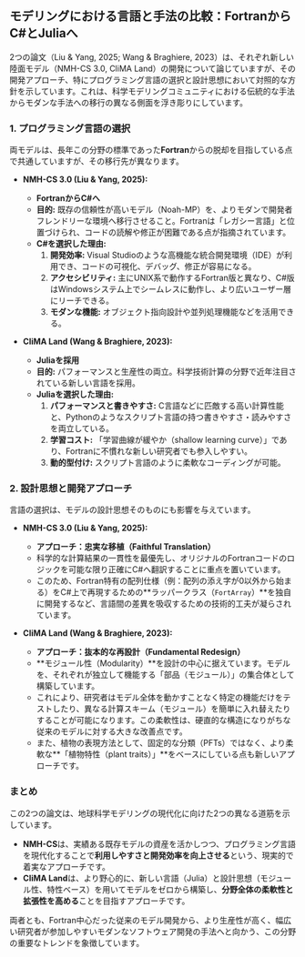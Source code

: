 
## モデリングにおける言語と手法の比較：FortranからC#とJuliaへ

2つの論文（Liu & Yang, 2025; Wang & Braghiere, 2023）は、それぞれ新しい陸面モデル（NMH-CS 3.0, CliMA Land）の開発について論じていますが、その開発アプローチ、特にプログラミング言語の選択と設計思想において対照的な方針を示しています。これは、科学モデリングコミュニティにおける伝統的な手法からモダンな手法への移行の異なる側面を浮き彫りにしています。

### 1. プログラミング言語の選択

両モデルは、長年この分野の標準であった**Fortran**からの脱却を目指している点で共通していますが、その移行先が異なります。

- **NMH-CS 3.0 (Liu & Yang, 2025):**
    - **FortranからC#へ**
    - **目的:** 既存の信頼性が高いモデル（Noah-MP）を、よりモダンで開発者フレンドリーな環境へ移行させること。Fortranは「レガシー言語」と位置づけられ、コードの読解や修正が困難である点が指摘されています。
    - **C#を選択した理由:**
        1.  **開発効率:** Visual Studioのような高機能な統合開発環境（IDE）が利用でき、コードの可視化、デバッグ、修正が容易になる。
        2.  **アクセシビリティ:** 主にUNIX系で動作するFortran版と異なり、C#版はWindowsシステム上でシームレスに動作し、より広いユーザー層にリーチできる。
        3.  **モダンな機能:** オブジェクト指向設計や並列処理機能などを活用できる。

- **CliMA Land (Wang & Braghiere, 2023):**
    - **Juliaを採用**
    - **目的:** パフォーマンスと生産性の両立。科学技術計算の分野で近年注目されている新しい言語を採用。
    - **Juliaを選択した理由:**
        1.  **パフォーマンスと書きやすさ:** C言語などに匹敵する高い計算性能と、Pythonのようなスクリプト言語の持つ書きやすさ・読みやすさを両立している。
        2.  **学習コスト:** 「学習曲線が緩やか（shallow learning curve）」であり、Fortranに不慣れな新しい研究者でも参入しやすい。
        3.  **動的型付け:** スクリプト言語のように柔軟なコーディングが可能。

### 2. 設計思想と開発アプローチ

言語の選択は、モデルの設計思想そのものにも影響を与えています。

- **NMH-CS 3.0 (Liu & Yang, 2025):**
    - **アプローチ：忠実な移植（Faithful Translation）**
    - 科学的な計算結果の一貫性を最優先し、オリジナルのFortranコードのロジックを可能な限り正確にC#へ翻訳することに重点を置いています。
    - このため、Fortran特有の配列仕様（例：配列の添え字が0以外から始まる）をC#上で再現するための**ラッパークラス（`FortArray`）**を独自に開発するなど、言語間の差異を吸収するための技術的工夫が凝らされています。

- **CliMA Land (Wang & Braghiere, 2023):**
    - **アプローチ：抜本的な再設計（Fundamental Redesign）**
    - **モジュール性（Modularity）**を設計の中心に据えています。モデルを、それぞれが独立して機能する「部品（モジュール）」の集合体として構築しています。
    - これにより、研究者はモデル全体を動かすことなく特定の機能だけをテストしたり、異なる計算スキーム（モジュール）を簡単に入れ替えたりすることが可能になります。この柔軟性は、硬直的な構造になりがちな従来のモデルに対する大きな改善点です。
    - また、植物の表現方法として、固定的な分類（PFTs）ではなく、より柔軟な**「植物特性（plant traits）」**をベースにしている点も新しいアプローチです。

### まとめ

この2つの論文は、地球科学モデリングの現代化に向けた2つの異なる道筋を示しています。

- **NMH-CS**は、実績ある既存モデルの資産を活かしつつ、プログラミング言語を現代化することで**利用しやすさと開発効率を向上させる**という、現実的で着実なアプローチです。
- **CliMA Land**は、より野心的に、新しい言語（Julia）と設計思想（モジュール性、特性ベース）を用いてモデルをゼロから構築し、**分野全体の柔軟性と拡張性を高める**ことを目指すアプローチです。

両者とも、Fortran中心だった従来のモデル開発から、より生産性が高く、幅広い研究者が参加しやすいモダンなソフトウェア開発の手法へと向かう、この分野の重要なトレンドを象徴しています。
